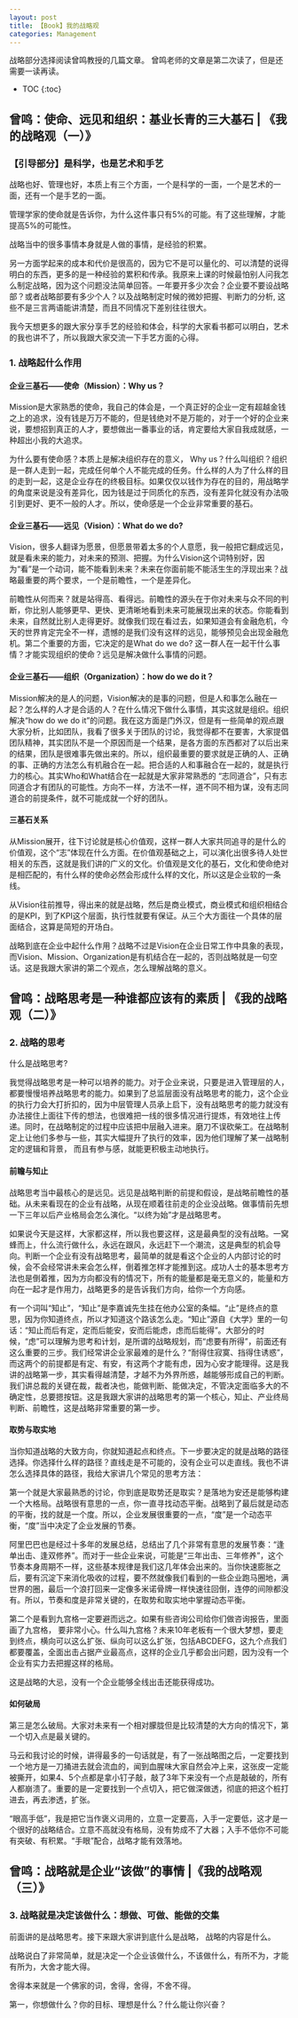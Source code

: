 ```yaml
---
layout: post
title: 【Book】我的战略观
categories: Management
---
```


战略部分选择阅读曾鸣教授的几篇文章。 曾鸣老师的文章是第二次读了，但是还需要一读再读。

* TOC
{:toc}

## 曾鸣：使命、远见和组织：基业长青的三大基石 | 《我的战略观（一）》

### 【引导部分】是科学，也是艺术和手艺

战略也好、管理也好，本质上有三个方面，一个是科学的一面，一个是艺术的一面，还有一个是手艺的一面。

管理学家的使命就是告诉你，为什么这件事只有5%的可能。有了这些理解，才能提高5%的可能性。

战略当中的很多事情本身就是人做的事情，是经验的积累。

另一方面学起来的成本和代价是很高的，因为它不是可以量化的、可以清楚的说得明白的东西，更多的是一种经验的累积和传承。我原来上课的时候最怕别人问我怎么制定战略，因为这个问题没法简单回答。一年要开多少次会？企业要不要设战略部？或者战略部要有多少个人？以及战略制定时候的微妙把握、判断力的分析, 这些不是三言两语能讲清楚，而且不同情况下差别往往很大。

我今天想更多的跟大家分享手艺的经验和体会，科学的大家看书都可以明白，艺术的我也讲不了，所以我跟大家交流一下手艺方面的心得。

### 1. 战略起什么作用

#### 企业三基石——使命（Mission）：Why us？

Mission是大家熟悉的使命，我自己的体会是，一个真正好的企业一定有超越金钱之上的追求，没有钱是万万不能的，但是钱绝对不是万能的，对于一个好的企业来说，要想招到真正的人才，要想做出一番事业的话，肯定要给大家自我成就感，一种超出小我的大追求。

为什么要有使命感？本质上是解决组织存在的意义， Why us？什么叫组织？组织是一群人走到一起，完成任何单个人不能完成的任务。什么样的人为了什么样的目的走到一起，这是企业存在的终极目标。如果仅仅以钱作为存在的目的，用战略学的角度来说是没有差异化，因为钱是过于同质化的东西，没有差异化就没有办法吸引到更好、更不一般的人才。所以，使命感是一个企业非常重要的基石。

#### 企业三基石——远见（Vision）：What do we do? 

Vision，很多人翻译为愿景，但愿景带着太多的个人意愿，我一般把它翻成远见，就是看未来的能力，对未来的预测、把握。为什么Vision这个词特别好，因为“看”是一个动词，能不能看到未来？未来在你面前能不能活生生的浮现出来？战略最重要的两个要求，一个是前瞻性，一个是差异化。

前瞻性从何而来？就是站得高、看得远。前瞻性的源头在于你对未来与众不同的判断，你比别人能够更早、更快、更清晰地看到未来可能展现出来的状态。你能看到未来，自然就比别人走得更好。就像我们现在看过去，如果知道会有金融危机，今天的世界肯定完全不一样，遗憾的是我们没有这样的远见，能够预见会出现金融危机。第二个重要的方面，它决定的是What do we do? 这一群人在一起干什么事情？才能实现组织的使命？远见是解决做什么事情的问题。

#### 企业三基石——组织（Organization）：how do we do it？

Mission解决的是人的问题，Vision解决的是事的问题，但是人和事怎么融在一起？怎么样的人才是合适的人？在什么情况下做什么事情，其实这就是组织。组织解决“how do we do it”的问题。我在这方面是门外汉，但是有一些简单的观点跟大家分析，比如团队，我看了很多关于团队的讨论，我觉得都不在要害，大家提倡团队精神，其实团队不是一个原因而是一个结果，是各方面的东西都对了以后出来的结果，团队是很难事先做出来的。所以，组织最重要的要求就是正确的人、正确的事、正确的方法怎么有机融合在一起。把合适的人和事融合在一起的，就是执行力的核心。其实Who和What结合在一起就是大家非常熟悉的 “志同道合”，只有志同道合才有团队的可能性。方向不一样，方法不一样，道不同不相为谋，没有志同道合的前提条件，就不可能成就一个好的团队。

#### 三基石关系

从Mission展开，往下讨论就是核心价值观，这样一群人大家共同追寻的是什么的价值观，这个“志”体现在什么方面。在价值观基础之上，可以演化出很多待人处世相关的东西，这就是我们讲的广义的文化。价值观是文化的基石，文化和使命绝对是相匹配的，有什么样的使命必然会形成什么样的文化，所以这是企业软的一条线。

从Vision往前推导，得出来的就是战略，然后是商业模式，商业模式和组织相结合的是KPI，到了KPI这个层面，执行性就要有保证。从三个大方面往一个具体的层面结合，这算是简短的开场白。

战略到底在企业中起什么作用？战略不过是Vision在企业日常工作中具象的表现，而Vision、Mission、Organization是有机结合在一起的，否则战略就是一句空话。这是我跟大家讲的第二个观点，怎么理解战略的意义。

## 曾鸣：战略思考是一种谁都应该有的素质 | 《我的战略观（二）》

### 2. 战略的思考

什么是战略思考?

我觉得战略思考是一种可以培养的能力。对于企业来说，只要是进入管理层的人，都要慢慢培养战略思考的能力。如果到了总监层面没有战略思考的能力，这个企业的执行力会大打折扣的，因为中层管理人员承上启下，没有战略思考的能力就没有办法接住上面往下传的想法，也很难把一线的很多情况进行提炼，有效地往上传递。同时，在战略制定的过程中应该把中层融入进来。磨刀不误砍柴工。在战略制定上让他们多参与一些，其实大幅提升了执行的效率，因为他们理解了某一战略制定的逻辑和背景， 而且有参与感，就能更积极主动地执行。

#### 前瞻与知止

战略思考当中最核心的是远见。远见是战略判断的前提和假设，是战略前瞻性的基础。从未来看现在的企业有战略，从现在顺着往前走的企业没战略。做事情前先想一下三年以后产业格局会怎么演化。“以终为始”才是战略思考。

如果说今天是这样，大家都这样，所以我也要这样，这是最典型的没有战略。一窝蜂而上，什么流行做什么，永远在跟风，永远赶下一个潮流，这是典型的机会导向。判断一个企业有没有战略思考，最简单的就是看这个企业的人内部讨论的时候，会不会经常讲未来会怎么样，倒着推怎样才能推到这。成功人士的基本思考方法也是倒着推，因为方向都没有的情况下，所有的能量都是毫无意义的，能量和方向在一起才是作用力，战略更多的是告诉我们方向，给你一个方向感。

有一个词叫“知止”，“知止”是李嘉诚先生挂在他办公室的条幅。“止”是终点的意思，因为你知道终点，所以才知道这个路该怎么走。“知止”源自《大学》里的一句话：“知止而后有定，定而后能安，安而后能虑，虑而后能得”。大部分的时候，“虑”可以理解为思考和计划，是所谓的战略规划，而“虑要有所得”，前面还有这么重要的三步。我们经常讲企业家最难的是什么？“耐得住寂寞、挡得住诱惑”，而这两个的前提都是有定、有安，有这两个才能有虑，因为心安才能理得。这是我讲的战略第一步，其实看得越清楚，才越不为外界所惑，越能够形成自己的判断。我们讲总裁的关键在裁，裁者决也，能做判断、能做决定，不管决定面临多大的不确定性，总要摁按钮。这是我跟大家讲的战略思考的第一个核心，知止、产业终局判断、前瞻性，这是战略非常重要的第一步。

#### 取势与取实地

当你知道战略的大致方向，你就知道起点和终点。下一步要决定的就是战略的路径选择。你选择什么样的路径？直线走是不可能的，没有企业可以走直线。我也不讲怎么选择具体的路径，我给大家讲几个常见的思考方法：

第一个就是大家最熟悉的讨论，你到底是取势还是取实？是落地为安还是能够构建一个大格局。战略很有意思的一点，你一直寻找动态平衡。战略到了最后就是动态的平衡，找的就是一个度。所以，企业发展很重要的一点，“度”是一个动态平衡，“度”当中决定了企业发展的节奏。

阿里巴巴也是经过十多年的发展总结，总结出了几个非常有意思的发展节奏：“逢单出击、逢双修养”。而对于一些企业来说，可能是“三年出击、三年修养”，这个节奏本身周期不一样，这些基本规律是我们这几年体会出来的。当你快速膨胀之后，要有沉淀下来消化吸收的过程，要不然就像我们看到的一些企业跑马圈地，满世界的圈，最后一个浪打回来一定像多米诺骨牌一样快速往回倒，连停的间隙都没有。所以，节奏和度是非常关键的，在取势和取实地中掌握动态平衡。

第二个是看到九宫格一定要避而远之。如果有些咨询公司给你们做咨询报告，里面画了九宫格， 要非常小心。什么叫九宫格？未来10年老板有一个很大梦想，要走到终点，横向可以这么扩张、纵向可以这么扩张，包括ABCDEFG，这九个点我们都要覆盖，全面出击占据产业最高点，这样的企业几乎都会出问题，因为没有一个企业有实力去把握这样的格局。

这是战略的大忌，没有一个企业能够全线出击还能获得成功。

#### 如何破局

第三是怎么破局。大家对未来有一个相对朦胧但是比较清楚的大方向的情况下，第一个切入点是最关键的。

马云和我讨论的时候，讲得最多的一句话就是，有了一张战略图之后，一定要找到一个地方是一刀捅进去就会流血的，闻到血腥味大家自然会冲上来，这张皮一定能被撕开，如果4、5个点都是拿小钉子敲，敲了3年下来没有一个点是敲破的，所有人都崩溃了。重要的是一定要找到一个点切入，把它做深做透，彻底的把这个桩打进去，再去渗透，扩张。

“眼高手低”，我是把它当作褒义词用的，立意一定要高，入手一定要低，这才是一个很好的战略结合。立意不高就没有格局，没有势成不了大器；入手不低你不可能有突破、有积累。“手眼”配合，战略才能有效落地。

## 曾鸣：战略就是企业“该做”的事情 |《我的战略观（三）》

### 3. 战略就是决定该做什么：想做、可做、能做的交集

前面讲的是战略思考。接下来跟大家讲到底什么是战略， 战略的内容是什么。

战略说白了非常简单，就是决定一个企业该做什么，不该做什么，有所不为，才能有所为，大舍才能大得。

舍得本来就是一个佛家的词，舍得，舍得，不舍不得。

第一，你想做什么？你的目标、理想是什么？什么能让你兴奋？ 

